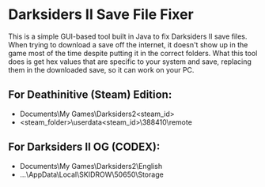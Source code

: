 # Darksiders II Save File Fixer

This is a simple GUI-based tool built in Java to fix Darksiders II save files. When trying to download a save off the internet, it doesn't show up in the game most of the time despite putting it in the correct folders. What this tool does is get hex values that are specific to your system and save, replacing them in the downloaded save, so it can work on your PC.

## For Deathinitive (Steam) Edition:
- Documents\My Games\Darksiders2\<steam_id>
- <steam_folder>\userdata\<steam_id>\388410\remote

## For Darksiders II OG (CODEX):
- Documents\My Games\Darksiders2\English
- ...\AppData\Local\SKIDROW\50650\Storage


